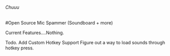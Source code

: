 ###### Chuuu
#Open Source Mic Spammer (Soundboard + more) 

Current Features....Nothing.

Todo.
Add Custom Hotkey Support
Figure out a way to load sounds through hotkey press.
